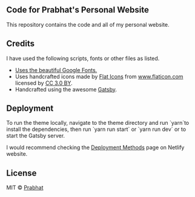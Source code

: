 
## Code for Prabhat's Personal Website

This repository contains the code and all of my personal website. 


<h2>Credits</h2>
<p>I have used the following scripts, fonts or other files as listed.</p>
<ul>
  <li><a href="https://fonts.google.com/">Uses the beautiful Google Fonts.</a></li>
  <li>Uses handcrafted icons made by <a href="https://www.flaticon.com/authors/flat-icons" title="Flat Icons">Flat Icons</a> from <a href="https://www.flaticon.com/" title="Flaticon">www.flaticon.com</a> licensed by <a href="http://creativecommons.org/licenses/by/3.0/" title="Creative Commons BY 3.0" target="_blank">CC 3.0 BY</a>.</li>
    <li>Handcrafted using the awesome <a href="https://www.gatsbyjs.org/" target="_blank">Gatsby</a>.</li></ul>
<h2>Deployment</h2>
To run the theme locally, navigate to the theme directory and run `yarn`to install the dependencies, then run `yarn run start` or `yarn run dev` or 
to start the Gatsby server.

I would recommend checking the [Deployment Methods](https://www.netlify.com/blog/2019/05/28/deploy-in-seconds-with-netlify-cli/) page on Netlify website.



## License

MIT © [Prabhat](https://iprabhat.dev)